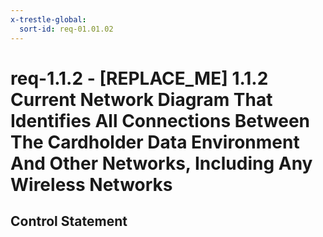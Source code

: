 ```yaml
---
x-trestle-global:
  sort-id: req-01.01.02
---
```


# req-1.1.2 - \[REPLACE_ME\] 1.1.2 Current Network Diagram That Identifies All Connections Between The Cardholder Data Environment And Other Networks, Including Any Wireless Networks

## Control Statement
